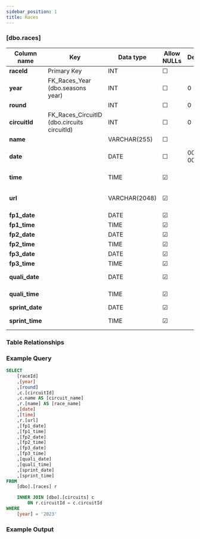 ```yaml
---
sidebar_position: 1
title: Races
---
```


### [dbo.races]
| Column name | Key | Data type | Allow NULLs | Default | Description |
| ------- | ------- | ------- | ------- | ------- | ------- |
| **raceId** |  Primary Key | INT | ☐ |  |  | 
| **year** | FK_Races_Year (dbo.seasons year) | INT | ☐ | 0 | Foreign key link to seasons table | 
| **round** |  | INT | ☐ | 0 | Round number | 
| **circuitId** | FK_Races_CircuitID (dbo.circuits circuitId) | INT | ☐ | 0 |  | 
| **name** |  | VARCHAR(255) | ☐ |  | Race name | 
| **date** |  | DATE | ☐ | 0000-00-00 | Race date e.g. "1950-05-13" | 
| **time** |  | TIME | ☑ |  | Race start time e.g."13:00:00" | 
| **url** |  | VARCHAR(2048) | ☑ |  | Race Wikipedia page | 
| **fp1_date** |  | DATE | ☑ |  | FP1 date | 
| **fp1_time** |  | TIME | ☑ |  | FP1 start time | 
| **fp2_date** |  | DATE | ☑ |  | FP2 date | 
| **fp2_time** |  | TIME | ☑ |  | FP2 start time | 
| **fp3_date** |  | DATE | ☑ |  | FP3 date | 
| **fp3_time** |  | TIME | ☑ |  | FP3 start time | 
| **quali_date** |  | DATE | ☑ |  | Qualifying date | 
| **quali_time** |  | TIME | ☑ |  | Qualifying start time | 
| **sprint_date** |  | DATE | ☑ |  | Sprint date | 
| **sprint_time** |  | TIME | ☑ |  | Sprint start time | 

### Table Relationships


### Example Query

```sql
SELECT 
	[raceId]
	,[year]
	,[round]
	,c.[circuitId]
	,c.name AS [circuit_name]
	,r.[name] AS [race_name]
	,[date]
	,[time]
	,r.[url]
	,[fp1_date]
	,[fp1_time]
	,[fp2_date]
	,[fp2_time]
	,[fp3_date]
	,[fp3_time]
	,[quali_date]
	,[quali_time]
	,[sprint_date]
	,[sprint_time]
FROM 
	[dbo].[races] r

	INNER JOIN [dbo].[circuits] c 
		ON r.circuitId = c.circuitId
WHERE 
	[year] = '2023'
```

### Example Output